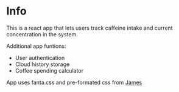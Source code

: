 # Info
This is a react app that lets users track caffeine intake and current concentration in the system. 

Additional app funtions:

* User authentication
* Cloud history storage
* Coffee spending calculator

App uses fanta.css and pre-formated css from [James](https://github.com/jamezmca)

